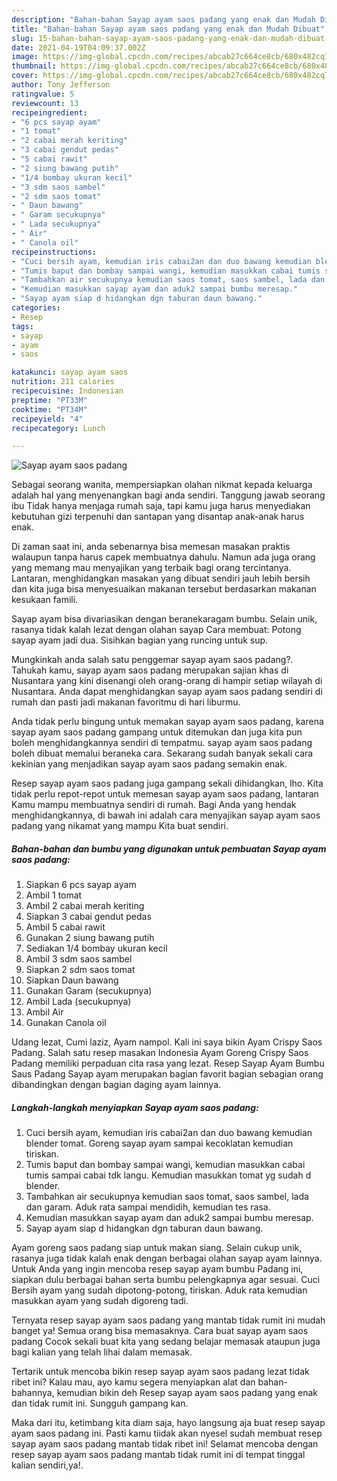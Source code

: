 ```yaml
---
description: "Bahan-bahan Sayap ayam saos padang yang enak dan Mudah Dibuat"
title: "Bahan-bahan Sayap ayam saos padang yang enak dan Mudah Dibuat"
slug: 15-bahan-bahan-sayap-ayam-saos-padang-yang-enak-dan-mudah-dibuat
date: 2021-04-19T04:09:37.002Z
image: https://img-global.cpcdn.com/recipes/abcab27c664ce8cb/680x482cq70/sayap-ayam-saos-padang-foto-resep-utama.jpg
thumbnail: https://img-global.cpcdn.com/recipes/abcab27c664ce8cb/680x482cq70/sayap-ayam-saos-padang-foto-resep-utama.jpg
cover: https://img-global.cpcdn.com/recipes/abcab27c664ce8cb/680x482cq70/sayap-ayam-saos-padang-foto-resep-utama.jpg
author: Tony Jefferson
ratingvalue: 5
reviewcount: 13
recipeingredient:
- "6 pcs sayap ayam"
- "1 tomat"
- "2 cabai merah keriting"
- "3 cabai gendut pedas"
- "5 cabai rawit"
- "2 siung bawang putih"
- "1/4 bombay ukuran kecil"
- "3 sdm saos sambel"
- "2 sdm saos tomat"
- " Daun bawang"
- " Garam secukupnya"
- " Lada secukupnya"
- " Air"
- " Canola oil"
recipeinstructions:
- "Cuci bersih ayam, kemudian iris cabai2an dan duo bawang kemudian blender tomat. Goreng sayap ayam sampai kecoklatan kemudian tiriskan."
- "Tumis baput dan bombay sampai wangi, kemudian masukkan cabai tumis sampai cabai tdk langu. Kemudian masukkan tomat yg sudah d blender."
- "Tambahkan air secukupnya kemudian saos tomat, saos sambel, lada dan garam. Aduk rata sampai mendidih, kemudian tes rasa."
- "Kemudian masukkan sayap ayam dan aduk2 sampai bumbu meresap."
- "Sayap ayam siap d hidangkan dgn taburan daun bawang."
categories:
- Resep
tags:
- sayap
- ayam
- saos

katakunci: sayap ayam saos 
nutrition: 211 calories
recipecuisine: Indonesian
preptime: "PT33M"
cooktime: "PT34M"
recipeyield: "4"
recipecategory: Lunch

---
```



![Sayap ayam saos padang](https://img-global.cpcdn.com/recipes/abcab27c664ce8cb/680x482cq70/sayap-ayam-saos-padang-foto-resep-utama.jpg)

Sebagai seorang wanita, mempersiapkan olahan nikmat kepada keluarga adalah hal yang menyenangkan bagi anda sendiri. Tanggung jawab seorang ibu Tidak hanya menjaga rumah saja, tapi kamu juga harus menyediakan kebutuhan gizi terpenuhi dan santapan yang disantap anak-anak harus enak.

Di zaman  saat ini, anda sebenarnya bisa memesan masakan praktis walaupun tanpa harus capek membuatnya dahulu. Namun ada juga orang yang memang mau menyajikan yang terbaik bagi orang tercintanya. Lantaran, menghidangkan masakan yang dibuat sendiri jauh lebih bersih dan kita juga bisa menyesuaikan makanan tersebut berdasarkan makanan kesukaan famili. 

Sayap ayam bisa divariasikan dengan beranekaragam bumbu. Selain unik, rasanya tidak kalah lezat dengan olahan sayap Cara membuat: Potong sayap ayam jadi dua. Sisihkan bagian yang runcing untuk sup.

Mungkinkah anda salah satu penggemar sayap ayam saos padang?. Tahukah kamu, sayap ayam saos padang merupakan sajian khas di Nusantara yang kini disenangi oleh orang-orang di hampir setiap wilayah di Nusantara. Anda dapat menghidangkan sayap ayam saos padang sendiri di rumah dan pasti jadi makanan favoritmu di hari liburmu.

Anda tidak perlu bingung untuk memakan sayap ayam saos padang, karena sayap ayam saos padang gampang untuk ditemukan dan juga kita pun boleh menghidangkannya sendiri di tempatmu. sayap ayam saos padang boleh dibuat memalui beraneka cara. Sekarang sudah banyak sekali cara kekinian yang menjadikan sayap ayam saos padang semakin enak.

Resep sayap ayam saos padang juga gampang sekali dihidangkan, lho. Kita tidak perlu repot-repot untuk memesan sayap ayam saos padang, lantaran Kamu mampu membuatnya sendiri di rumah. Bagi Anda yang hendak menghidangkannya, di bawah ini adalah cara menyajikan sayap ayam saos padang yang nikamat yang mampu Kita buat sendiri.

<!--inarticleads1-->

##### Bahan-bahan dan bumbu yang digunakan untuk pembuatan Sayap ayam saos padang:

1. Siapkan 6 pcs sayap ayam
1. Ambil 1 tomat
1. Ambil 2 cabai merah keriting
1. Siapkan 3 cabai gendut pedas
1. Ambil 5 cabai rawit
1. Gunakan 2 siung bawang putih
1. Sediakan 1/4 bombay ukuran kecil
1. Ambil 3 sdm saos sambel
1. Siapkan 2 sdm saos tomat
1. Siapkan  Daun bawang
1. Gunakan  Garam (secukupnya)
1. Ambil  Lada (secukupnya)
1. Ambil  Air
1. Gunakan  Canola oil


Udang lezat, Cumi laziz, Ayam nampol. Kali ini saya bikin Ayam Crispy Saos Padang. Salah satu resep masakan Indonesia Ayam Goreng Crispy Saos Padang memiliki perpaduan cita rasa yang lezat. Resep Sayap Ayam Bumbu Saus Padang Sayap ayam merupakan bagian favorit bagian sebagian orang dibandingkan dengan bagian daging ayam lainnya. 

<!--inarticleads2-->

##### Langkah-langkah menyiapkan Sayap ayam saos padang:

1. Cuci bersih ayam, kemudian iris cabai2an dan duo bawang kemudian blender tomat. Goreng sayap ayam sampai kecoklatan kemudian tiriskan.
1. Tumis baput dan bombay sampai wangi, kemudian masukkan cabai tumis sampai cabai tdk langu. Kemudian masukkan tomat yg sudah d blender.
1. Tambahkan air secukupnya kemudian saos tomat, saos sambel, lada dan garam. Aduk rata sampai mendidih, kemudian tes rasa.
1. Kemudian masukkan sayap ayam dan aduk2 sampai bumbu meresap.
1. Sayap ayam siap d hidangkan dgn taburan daun bawang.


Ayam goreng saos padang siap untuk makan siang. Selain cukup unik, rasanya juga tidak kalah enak dengan berbagai olahan sayap ayam lainnya. Untuk Anda yang ingin mencoba resep sayap ayam bumbu Padang ini, siapkan dulu berbagai bahan serta bumbu pelengkapnya agar sesuai. Cuci Bersih ayam yang sudah dipotong-potong, tiriskan. Aduk rata kemudian masukkan ayam yang sudah digoreng tadi. 

Ternyata resep sayap ayam saos padang yang mantab tidak rumit ini mudah banget ya! Semua orang bisa memasaknya. Cara buat sayap ayam saos padang Cocok sekali buat kita yang sedang belajar memasak ataupun juga bagi kalian yang telah lihai dalam memasak.

Tertarik untuk mencoba bikin resep sayap ayam saos padang lezat tidak ribet ini? Kalau mau, ayo kamu segera menyiapkan alat dan bahan-bahannya, kemudian bikin deh Resep sayap ayam saos padang yang enak dan tidak rumit ini. Sungguh gampang kan. 

Maka dari itu, ketimbang kita diam saja, hayo langsung aja buat resep sayap ayam saos padang ini. Pasti kamu tiidak akan nyesel sudah membuat resep sayap ayam saos padang mantab tidak ribet ini! Selamat mencoba dengan resep sayap ayam saos padang mantab tidak rumit ini di tempat tinggal kalian sendiri,ya!.

